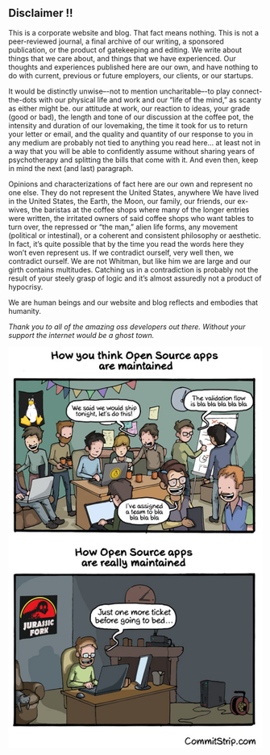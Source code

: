 ## Disclaimer :bangbang:

This is a corporate website and blog. That fact means nothing. This is not a peer-reviewed journal, a final archive of our writing, a sponsored publication, or the product of gatekeeping and editing.  We write about things that we care about, and things that we have experienced. Our thoughts and experiences published here are our own, and have nothing to do with current, previous or future employers, our clients, or our startups.

It would be distinctly unwise–-not to mention uncharitable–-to play connect-the-dots with our physical life and work and our “life of the mind,” as scanty as either might be. our attitude at work, our reaction to ideas, your grade (good or bad), the length and tone of our discussion at the coffee pot, the intensity and duration of our lovemaking, the time it took for us to return your letter or email, and the quality and quantity of our response to you in any medium are probably not tied to anything you read here… at least not in a way that you will be able to confidently assume without sharing years of psychotherapy and splitting the bills that come with it. And even then, keep in mind the next (and last) paragraph.

Opinions and characterizations of fact here are our own and represent no one else. They do not represent the United States, anywhere We have lived in the United States, the Earth, the Moon, our family, our friends, our ex-wives, the baristas at the coffee shops where many of the longer entries were written, the irritated owners of said coffee shops who want tables to turn over, the repressed or “the man,” alien life forms, any movement (political or intestinal), or a coherent and consistent philosophy or aesthetic. In fact, it’s quite possible that by the time you read the words here they won’t even represent us. If we contradict ourself, very well then, we contradict ourself. We are not Whitman, but like him we are large and our girth contains multitudes. Catching us in a contradiction is probably not the result of your steely grasp of logic and it’s almost assuredly not a product of hypocrisy.

We are human beings and our website and blog reflects and embodies that humanity.

*Thank you to all of the amazing oss developers out there.  Without your support the internet would be a ghost town.*

![open-source-projects.jpeg](https://github.com/RobotsBuildingRobots/robotsbuildingrobots.com/blob/master/source-assets/open-source-projects.jpeg?raw=true)
